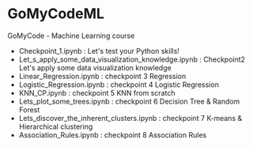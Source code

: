 # GoMyCodeML
GoMyCode - Machine Learning course

- Checkpoint_1.ipynb : Let's test your Python skills!
- Let_s_apply_some_data_visualization_knowledge.ipynb : Checkpoint2 Let's apply some data visualization knowledge
- Linear_Regression.ipynb : checkpoint 3  Regression
- Logistic_Regression.ipynb : checkpoint 4  Logistic Regression
- KNN_CP.ipynb : checkpoint 5  KNN from scratch
- Lets_plot_some_trees.ipynb : checkpoint 6  Decision Tree & Random Forest
- Lets_discover_the_inherent_clusters.ipynb : checkpoint 7 K-means & Hierarchical clustering
- Association_Rules.ipynb : checkpoint 8 Association Rules
